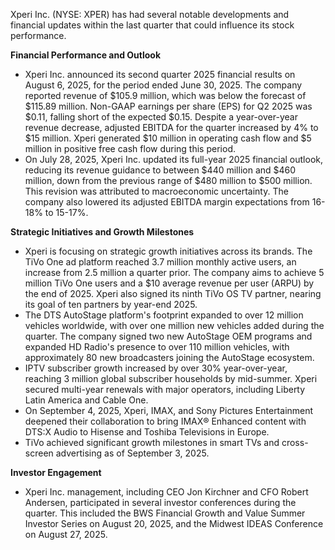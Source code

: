 Xperi Inc. (NYSE: XPER) has had several notable developments and financial updates within the last quarter that could influence its stock performance.

**Financial Performance and Outlook**
*   Xperi Inc. announced its second quarter 2025 financial results on August 6, 2025, for the period ended June 30, 2025. The company reported revenue of $105.9 million, which was below the forecast of $115.89 million. Non-GAAP earnings per share (EPS) for Q2 2025 was $0.11, falling short of the expected $0.15. Despite a year-over-year revenue decrease, adjusted EBITDA for the quarter increased by 4% to $15 million. Xperi generated $10 million in operating cash flow and $5 million in positive free cash flow during this period.
*   On July 28, 2025, Xperi Inc. updated its full-year 2025 financial outlook, reducing its revenue guidance to between $440 million and $460 million, down from the previous range of $480 million to $500 million. This revision was attributed to macroeconomic uncertainty. The company also lowered its adjusted EBITDA margin expectations from 16-18% to 15-17%.

**Strategic Initiatives and Growth Milestones**
*   Xperi is focusing on strategic growth initiatives across its brands. The TiVo One ad platform reached 3.7 million monthly active users, an increase from 2.5 million a quarter prior. The company aims to achieve 5 million TiVo One users and a $10 average revenue per user (ARPU) by the end of 2025. Xperi also signed its ninth TiVo OS TV partner, nearing its goal of ten partners by year-end 2025.
*   The DTS AutoStage platform's footprint expanded to over 12 million vehicles worldwide, with over one million new vehicles added during the quarter. The company signed two new AutoStage OEM programs and expanded HD Radio's presence to over 110 million vehicles, with approximately 80 new broadcasters joining the AutoStage ecosystem.
*   IPTV subscriber growth increased by over 30% year-over-year, reaching 3 million global subscriber households by mid-summer. Xperi secured multi-year renewals with major operators, including Liberty Latin America and Cable One.
*   On September 4, 2025, Xperi, IMAX, and Sony Pictures Entertainment deepened their collaboration to bring IMAX® Enhanced content with DTS:X Audio to Hisense and Toshiba Televisions in Europe.
*   TiVo achieved significant growth milestones in smart TVs and cross-screen advertising as of September 3, 2025.

**Investor Engagement**
*   Xperi Inc. management, including CEO Jon Kirchner and CFO Robert Andersen, participated in several investor conferences during the quarter. This included the BWS Financial Growth and Value Summer Investor Series on August 20, 2025, and the Midwest IDEAS Conference on August 27, 2025.